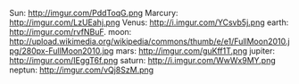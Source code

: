 Sun: http://imgur.com/PddToqG.png
Marcury: http://imgur.com/LzUEahj.png
Venus: http://i.imgur.com/YCsvb5j.png
earth: http://imgur.com/rvfNBuF.
moon: http://upload.wikimedia.org/wikipedia/commons/thumb/e/e1/FullMoon2010.jpg/280px-FullMoon2010.jpg
mars: http://imgur.com/guKff1T.png
jupiter: http://imgur.com/IEggT6f.png
saturn: http://i.imgur.com/WwWx9MY.png
neptun: http://imgur.com/vQj8SzM.png